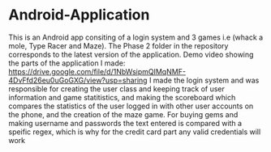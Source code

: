 # Android-Application
This is an Android app consiting of a login system and 3 games i.e (whack a mole, Type Racer and Maze).
The Phase 2 folder in the repository corresponds to the latest version of the application.
Demo video showing the parts of the application I made: https://drive.google.com/file/d/1NbWsipmQIMqNMF-4DvFfd26eu0uGoGXG/view?usp=sharing
I made the login system and was responsible for creating the user class and keeping track of user information and game statitistics, and making the scoreboard which compares the statistics of the user logged in with other user accounts on the phone, and the creation of the maze game. For buying gems and making username and passwords the text entered is compared with a speific regex, which is why for the credit card part any valid credentials will work
